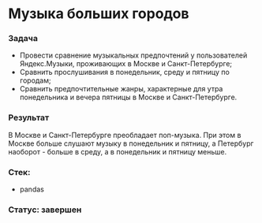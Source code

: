 # Музыка больших городов
### Задача
- Провести сравнение музыкальных предпочтений у пользователей Яндекс.Музыки, проживающих в Москве и Санкт-Петербурге;
- Сравнить прослушивания в понедельник, среду и пятницу по городам;
- Сравнить предпочтительные жанры, характерные для утра понедельника и вечера пятницы в Москве и Санкт-Петербурге.

### Результат
В Москве и Санкт-Петербурге преобладает поп-музыка. При этом в Москве больше слушают музыку в понедельник и пятницу, а Петербург наоборот - больше в среду, а в понедельник и пятницу меньше.

### Стек:
- pandas

### Статус: завершен

